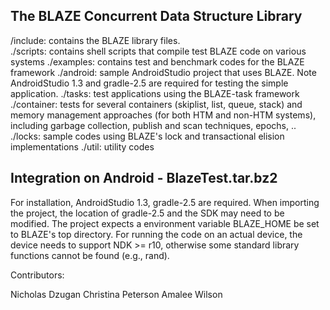 The BLAZE Concurrent Data Structure Library
-------------------------------------------


/include:      contains the BLAZE library files.\
./scripts:     contains shell scripts that compile test BLAZE code on various systems
./examples:    contains test and benchmark codes for the BLAZE framework
  ./android:   sample AndroidStudio project that uses BLAZE. Note AndroidStudio 1.3 and gradle-2.5 are required for testing the simple application.
  ./tasks:     test applications using the BLAZE-task framework
  ./container: tests for several containers (skiplist, list, queue, stack) and memory management approaches (for both HTM and non-HTM systems), including garbage collection, publish and scan techniques, epochs, ..
  ./locks:    sample codes using BLAZE's lock and transactional elision implementations
  ./util:     utility codes 

Integration on Android - BlazeTest.tar.bz2
------------------------------------------
For installation, AndroidStudio 1.3, gradle-2.5 are required. 
When importing the project, the location of gradle-2.5 and the SDK may need to 
be modified. The project expects a environment variable BLAZE_HOME be set to 
BLAZE's top directory. For running the code on an actual device, the device 
needs to support NDK >= r10, otherwise some standard library functions cannot be 
found (e.g., rand).

Contributors:

Nicholas Dzugan
Christina Peterson
Amalee Wilson
